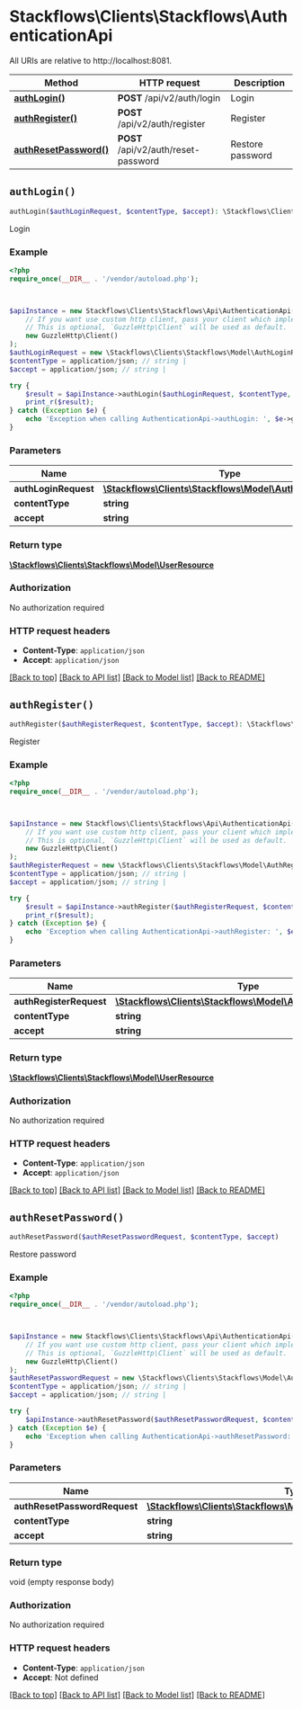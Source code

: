 # Stackflows\Clients\Stackflows\AuthenticationApi

All URIs are relative to http://localhost:8081.

Method | HTTP request | Description
------------- | ------------- | -------------
[**authLogin()**](AuthenticationApi.md#authLogin) | **POST** /api/v2/auth/login | Login
[**authRegister()**](AuthenticationApi.md#authRegister) | **POST** /api/v2/auth/register | Register
[**authResetPassword()**](AuthenticationApi.md#authResetPassword) | **POST** /api/v2/auth/reset-password | Restore password


## `authLogin()`

```php
authLogin($authLoginRequest, $contentType, $accept): \Stackflows\Clients\Stackflows\Model\UserResource
```

Login



### Example

```php
<?php
require_once(__DIR__ . '/vendor/autoload.php');



$apiInstance = new Stackflows\Clients\Stackflows\Api\AuthenticationApi(
    // If you want use custom http client, pass your client which implements `GuzzleHttp\ClientInterface`.
    // This is optional, `GuzzleHttp\Client` will be used as default.
    new GuzzleHttp\Client()
);
$authLoginRequest = new \Stackflows\Clients\Stackflows\Model\AuthLoginRequest(); // \Stackflows\Clients\Stackflows\Model\AuthLoginRequest
$contentType = application/json; // string | 
$accept = application/json; // string | 

try {
    $result = $apiInstance->authLogin($authLoginRequest, $contentType, $accept);
    print_r($result);
} catch (Exception $e) {
    echo 'Exception when calling AuthenticationApi->authLogin: ', $e->getMessage(), PHP_EOL;
}
```

### Parameters

Name | Type | Description  | Notes
------------- | ------------- | ------------- | -------------
 **authLoginRequest** | [**\Stackflows\Clients\Stackflows\Model\AuthLoginRequest**](../Model/AuthLoginRequest.md)|  |
 **contentType** | **string**|  | [optional]
 **accept** | **string**|  | [optional]

### Return type

[**\Stackflows\Clients\Stackflows\Model\UserResource**](../Model/UserResource.md)

### Authorization

No authorization required

### HTTP request headers

- **Content-Type**: `application/json`
- **Accept**: `application/json`

[[Back to top]](#) [[Back to API list]](../../README.md#endpoints)
[[Back to Model list]](../../README.md#models)
[[Back to README]](../../README.md)

## `authRegister()`

```php
authRegister($authRegisterRequest, $contentType, $accept): \Stackflows\Clients\Stackflows\Model\UserResource
```

Register



### Example

```php
<?php
require_once(__DIR__ . '/vendor/autoload.php');



$apiInstance = new Stackflows\Clients\Stackflows\Api\AuthenticationApi(
    // If you want use custom http client, pass your client which implements `GuzzleHttp\ClientInterface`.
    // This is optional, `GuzzleHttp\Client` will be used as default.
    new GuzzleHttp\Client()
);
$authRegisterRequest = new \Stackflows\Clients\Stackflows\Model\AuthRegisterRequest(); // \Stackflows\Clients\Stackflows\Model\AuthRegisterRequest
$contentType = application/json; // string | 
$accept = application/json; // string | 

try {
    $result = $apiInstance->authRegister($authRegisterRequest, $contentType, $accept);
    print_r($result);
} catch (Exception $e) {
    echo 'Exception when calling AuthenticationApi->authRegister: ', $e->getMessage(), PHP_EOL;
}
```

### Parameters

Name | Type | Description  | Notes
------------- | ------------- | ------------- | -------------
 **authRegisterRequest** | [**\Stackflows\Clients\Stackflows\Model\AuthRegisterRequest**](../Model/AuthRegisterRequest.md)|  |
 **contentType** | **string**|  | [optional]
 **accept** | **string**|  | [optional]

### Return type

[**\Stackflows\Clients\Stackflows\Model\UserResource**](../Model/UserResource.md)

### Authorization

No authorization required

### HTTP request headers

- **Content-Type**: `application/json`
- **Accept**: `application/json`

[[Back to top]](#) [[Back to API list]](../../README.md#endpoints)
[[Back to Model list]](../../README.md#models)
[[Back to README]](../../README.md)

## `authResetPassword()`

```php
authResetPassword($authResetPasswordRequest, $contentType, $accept)
```

Restore password



### Example

```php
<?php
require_once(__DIR__ . '/vendor/autoload.php');



$apiInstance = new Stackflows\Clients\Stackflows\Api\AuthenticationApi(
    // If you want use custom http client, pass your client which implements `GuzzleHttp\ClientInterface`.
    // This is optional, `GuzzleHttp\Client` will be used as default.
    new GuzzleHttp\Client()
);
$authResetPasswordRequest = new \Stackflows\Clients\Stackflows\Model\AuthResetPasswordRequest(); // \Stackflows\Clients\Stackflows\Model\AuthResetPasswordRequest
$contentType = application/json; // string | 
$accept = application/json; // string | 

try {
    $apiInstance->authResetPassword($authResetPasswordRequest, $contentType, $accept);
} catch (Exception $e) {
    echo 'Exception when calling AuthenticationApi->authResetPassword: ', $e->getMessage(), PHP_EOL;
}
```

### Parameters

Name | Type | Description  | Notes
------------- | ------------- | ------------- | -------------
 **authResetPasswordRequest** | [**\Stackflows\Clients\Stackflows\Model\AuthResetPasswordRequest**](../Model/AuthResetPasswordRequest.md)|  |
 **contentType** | **string**|  | [optional]
 **accept** | **string**|  | [optional]

### Return type

void (empty response body)

### Authorization

No authorization required

### HTTP request headers

- **Content-Type**: `application/json`
- **Accept**: Not defined

[[Back to top]](#) [[Back to API list]](../../README.md#endpoints)
[[Back to Model list]](../../README.md#models)
[[Back to README]](../../README.md)
